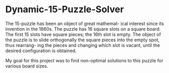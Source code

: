 # Dynamic-15-Puzzle-Solver
The 15-puzzle has been an object of great mathemat-
ical interest since its invention in the 1860s. The puzzle has 16
square slots on a square board. The first 15 slots have square
pieces; the 16th slot is empty. The object of the puzzle is to slide
orthogonally the square pieces into the empty spot, thus rearrang-
ing the pieces and changing which slot is vacant, until the desired
configuration is obtained.

My goal for this project was to find non-optimal solutions to this puzzle for various board sizes.
